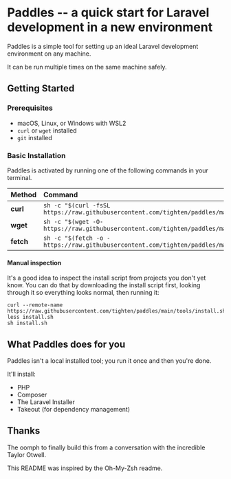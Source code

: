 # Paddles -- a quick start for Laravel development in a new environment

Paddles is a simple tool for setting up an ideal Laravel development environment on any machine.

It can be run multiple times on the same machine safely.

## Getting Started

### Prerequisites

- macOS, Linux, or Windows with WSL2
- `curl` or `wget` installed
- `git` installed

### Basic Installation

Paddles is activated by running one of the following commands in your terminal.

| Method    | Command                                                                                           |
|:----------|:--------------------------------------------------------------------------------------------------|
| **curl**  | `sh -c "$(curl -fsSL https://raw.githubusercontent.com/tighten/paddles/main/tools/install.sh)"` |
| **wget**  | `sh -c "$(wget -O- https://raw.githubusercontent.com/tighten/paddles/main/tools/install.sh)"`   |
| **fetch** | `sh -c "$(fetch -o - https://raw.githubusercontent.com/tighten/paddles/main/tools/install.sh)"` |

#### Manual inspection

It's a good idea to inspect the install script from projects you don't yet know. You can do
that by downloading the install script first, looking through it so everything looks normal,
then running it:

```shell
curl --remote-name https://raw.githubusercontent.com/tighten/paddles/main/tools/install.sh
less install.sh
sh install.sh
```

## What Paddles does for you

Paddles isn't a local installed tool; you run it once and then you're done. 

It'll install:

- PHP
- Composer
- The Laravel Installer
- Takeout (for dependency management)

## Thanks

The oomph to finally build this from a conversation with the incredible Taylor Otwell.

This README was inspired by the Oh-My-Zsh readme.
